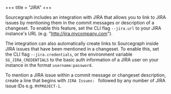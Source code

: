 +++
title = "JIRA"
+++

Sourcegraph includes an integration with JIRA that allows you to link to JIRA issues by mentioning them in the commit messages or description of a changeset. To enable this feature, set the CLI flag `--jira.url` to your JIRA instance's URL (e.g. "http://jira.mycompany.com").

The integration can also automatically create links to Sourcegraph inside JIRA issues that have been mentioned in a changeset. To enable this, set the CLI flag `--jira.credentials`, or the environment variable `SG_JIRA_CREDENTIALS` to the basic auth information of a JIRA user on your instance in the format `username:password`.

To mention a JIRA issue within a commit message or changeset description, create a line that begins with `JIRA Issues: ` followed by any number of JIRA issue IDs e.g. `MYPROJECT-1`.

